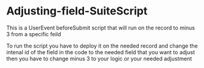 # Adjusting-field-SuiteScript
This is a UserEvent beforeSubmit script that will run on the record to minus 3 from a specific feild

To run the script you have to deploy it on the needed record and change the intenal id of the field in the code to the needed field that you want to adjust then you have to change minus 3  to your logic or your needed adjustment 
